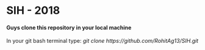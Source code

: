 # SIH - 2018

<h4> Guys clone this repository in your local machine </h4>
<p>In your git bash terminal type: <i>git clone https://github.com/RohitAg13/SIH.git</i></p>
<h4>
